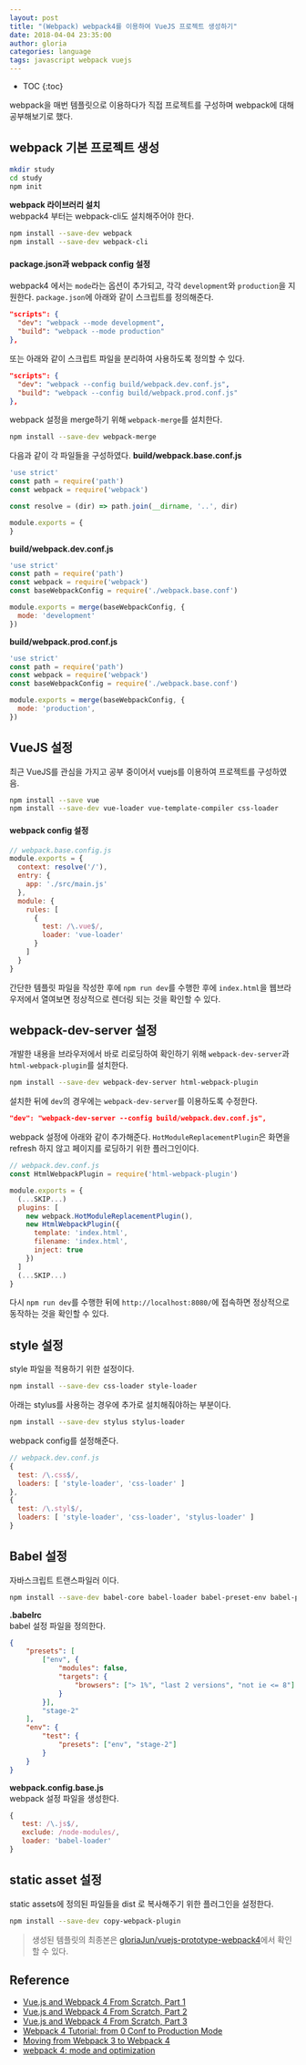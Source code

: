 ```yaml
---
layout: post
title: "(Webpack) webpack4를 이용하여 VueJS 프로젝트 생성하기"
date: 2018-04-04 23:35:00
author: gloria
categories: language
tags: javascript webpack vuejs
---
```


* TOC
{:toc}

webpack을 매번 템플릿으로 이용하다가 직접 프로젝트를 구성하며 webpack에 대해 공부해보기로 했다.

## webpack 기본 프로젝트 생성
```bash
mkdir study
cd study
npm init
```

**webpack 라이브러리 설치**     
webpack4 부터는 webpack-cli도 설치해주어야 한다.
```bash
npm install --save-dev webpack
npm install --save-dev webpack-cli
```

#### package.json과 webpack config 설정
webpack4 에서는 `mode`라는 옵션이 추가되고, 각각 `development`와 `production`을 지원한다.
`package.json`에 아래와 같이 스크립트를 정의해준다.
```json
"scripts": {
  "dev": "webpack --mode development",
  "build": "webpack --mode production"
},
```

또는 아래와 같이 스크립트 파일을 분리하여 사용하도록 정의할 수 있다.
```json
"scripts": {
  "dev": "webpack --config build/webpack.dev.conf.js",
  "build": "webpack --config build/webpack.prod.conf.js"
},
```

webpack 설정을 merge하기 위해 `webpack-merge`를 설치한다.
```bash
npm install --save-dev webpack-merge
```

다음과 같이 각 파일들을 구성하였다.
**build/webpack.base.conf.js**    
```javascript
'use strict'
const path = require('path')
const webpack = require('webpack')

const resolve = (dir) => path.join(__dirname, '..', dir)

module.exports = {
}
```

**build/webpack.dev.conf.js**    
```javascript
'use strict'
const path = require('path')
const webpack = require('webpack')
const baseWebpackConfig = require('./webpack.base.conf')

module.exports = merge(baseWebpackConfig, {
  mode: 'development'
})
```

**build/webpack.prod.conf.js**    
```javascript
'use strict'
const path = require('path')
const webpack = require('webpack')
const baseWebpackConfig = require('./webpack.base.conf')

module.exports = merge(baseWebpackConfig, {
  mode: 'production',
})
```


## VueJS 설정
최근 VueJS를 관심을 가지고 공부 중이어서 vuejs를 이용하여 프로젝트를 구성하였음.
```bash
npm install --save vue
npm install --save-dev vue-loader vue-template-compiler css-loader
```

#### webpack config 설정
```javascript
// webpack.base.config.js
module.exports = {
  context: resolve('/'),
  entry: {
    app: './src/main.js'
  },
  module: {
    rules: [
      {
        test: /\.vue$/,
        loader: 'vue-loader'
      }
    ]
  }
}
```

간단한 템플릿 파일을 작성한 후에 `npm run dev`를 수행한 후에 `index.html`을 웹브라우저에서 열여보면 정상적으로 렌더링 되는 것을 확인할 수 있다.

## webpack-dev-server 설정
개발한 내용을 브라우저에서 바로 리로딩하여 확인하기 위해 `webpack-dev-server`과 `html-webpack-plugin`를 설치한다.
```bash
npm install --save-dev webpack-dev-server html-webpack-plugin
```

설치한 뒤에 `dev`의 경우에는 `webpack-dev-server`를 이용하도록 수정한다.
```json
"dev": "webpack-dev-server --config build/webpack.dev.conf.js",
```

webpack 설정에 아래와 같이 추가해준다.
`HotModuleReplacementPlugin`은 화면을 refresh 하지 않고 페이지를 로딩하기 위한 플러그인이다.
```javascript
// webpack.dev.conf.js
const HtmlWebpackPlugin = require('html-webpack-plugin')

module.exports = {
  (...SKIP...)
  plugins: [
    new webpack.HotModuleReplacementPlugin(),
    new HtmlWebpackPlugin({
      template: 'index.html',
      filename: 'index.html',
      inject: true
    })
  ]
  (...SKIP...)
}
```

다시 `npm run dev`를 수행한 뒤에 `http://localhost:8080/`에 접속하면 정상적으로 동작하는 것을 확인할 수 있다.


## style 설정
style 파일을 적용하기 위한 설정이다.
```bash
npm install --save-dev css-loader style-loader
```

아래는 stylus를 사용하는 경우에 추가로 설치해줘야하는 부분이다.
```bash
npm install --save-dev stylus stylus-loader
```

webpack config를 설정해준다.
```javascript
// webpack.dev.conf.js
{
  test: /\.css$/,
  loaders: [ 'style-loader', 'css-loader' ]
},
{
  test: /\.styl$/,
  loaders: [ 'style-loader', 'css-loader', 'stylus-loader' ]
}
```


## Babel 설정
자바스크립트 트랜스파일러 이다.
```bash
npm install --save-dev babel-core babel-loader babel-preset-env babel-preset-stage-2
```

**.babelrc**    
babel 설정 파일을 정의한다.
```json
{
	"presets": [
		["env", {
			"modules": false,
			"targets": {
				"browsers": ["> 1%", "last 2 versions", "not ie <= 8"]
			}
		}],
		"stage-2"
	],
	"env": {
		"test": {
			"presets": ["env", "stage-2"]
		}
	}
}

```

**webpack.config.base.js**    
webpack 설정 파일을 생성한다.
```javascript
{
   test: /\.js$/,
   exclude: /node-modules/,
   loader: 'babel-loader'
}
```

## static asset 설정
static assets에 정의된 파일들을 dist 로 복사해주기 위한 플러그인을 설정한다.
```bash
npm install --save-dev copy-webpack-plugin
```

> 생성된 템플릿의 최종본은 [gloriaJun/vuejs-prototype-webpack4](https://github.com/gloriaJun/vuejs-webpack4)에서 확인할 수 있다.


## Reference
- [Vue.js and Webpack 4 From Scratch, Part 1](https://itnext.io/vuejs-and-webpack-4-from-scratch-part-1-94c9c28a534a)
- [Vue.js and Webpack 4 From Scratch, Part 2](https://itnext.io/vue-js-and-webpack-4-from-scratch-part-2-5038cc9deffb)
- [Vue.js and Webpack 4 From Scratch, Part 3](https://itnext.io/vue-js-and-webpack-4-from-scratch-part-3-3f68d2a3c127)
- [Webpack 4 Tutorial: from 0 Conf to Production Mode](https://www.valentinog.com/blog/webpack-4-tutorial/)
- [Moving from Webpack 3 to Webpack 4](https://thebrainfiles.wearebrain.com/moving-from-webpack-3-to-webpack-4-f8cdacd290f9)
- [webpack 4: mode and optimization](https://medium.com/webpack/webpack-4-mode-and-optimization-5423a6bc597a)
